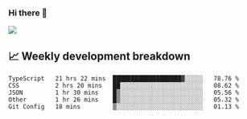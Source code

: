 ### Hi there 👋
<img align="center" src="https://github-readme-stats.vercel.app/api?username=Tumao727&show_icons=true&hide_title=true&theme=dracula" />


## 📈 Weekly development breakdown
<!--START_SECTION:waka-->

```text
TypeScript   21 hrs 22 mins  ███████████████████▓░░░░░   78.76 %
CSS          2 hrs 20 mins   ██░░░░░░░░░░░░░░░░░░░░░░░   08.62 %
JSON         1 hr 30 mins    █▒░░░░░░░░░░░░░░░░░░░░░░░   05.56 %
Other        1 hr 26 mins    █▒░░░░░░░░░░░░░░░░░░░░░░░   05.32 %
Git Config   18 mins         ▒░░░░░░░░░░░░░░░░░░░░░░░░   01.13 %
```

<!--END_SECTION:waka-->